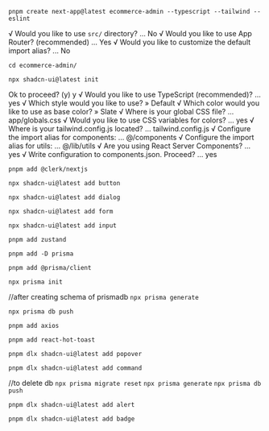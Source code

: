 ```pnpm create next-app@latest ecommerce-admin --typescript --tailwind --eslint```

√ Would you like to use `src/` directory? ... No 
√ Would you like to use App Router? (recommended) ... Yes
√ Would you like to customize the default import alias? ... No

```cd ecommerce-admin/```

```npx shadcn-ui@latest init```

Ok to proceed? (y) y
√ Would you like to use TypeScript (recommended)? ... yes
√ Which style would you like to use? » Default
√ Which color would you like to use as base color? » Slate
√ Where is your global CSS file? ... app/globals.css
√ Would you like to use CSS variables for colors? ... yes
√ Where is your tailwind.config.js located? ... tailwind.config.js
√ Configure the import alias for components: ... @/components
√ Configure the import alias for utils: ... @/lib/utils
√ Are you using React Server Components? ... yes
√ Write configuration to components.json. Proceed? ... yes

```pnpm add @clerk/nextjs```

```npx shadcn-ui@latest add button```

```npx shadcn-ui@latest add dialog```

```npx shadcn-ui@latest add form```

```npx shadcn-ui@latest add input```

```pnpm add zustand```

```pnpm add -D prisma```

```pnpm add @prisma/client```

```npx prisma init```


//after creating schema of prismadb
```npx prisma generate```

```npx prisma db push```


```pnpm add axios```

```pnpm add react-hot-toast```

```pnpm dlx shadcn-ui@latest add popover```

```pnpm dlx shadcn-ui@latest add command```

//to delete db
```npx prisma migrate reset```
```npx prisma generate```
```npx prisma db push```


```pnpm dlx shadcn-ui@latest add alert```

```pnpm dlx shadcn-ui@latest add badge```




